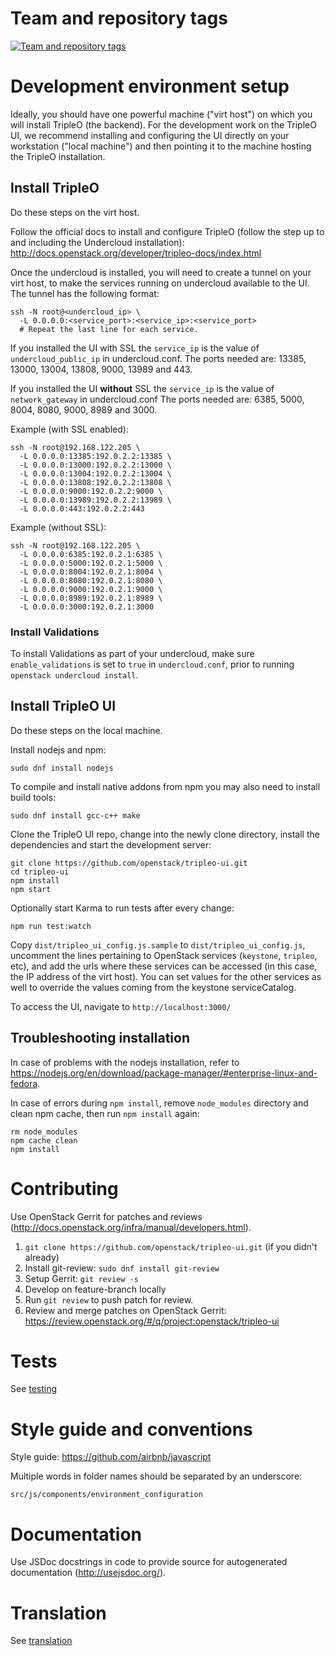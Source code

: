 Team and repository tags
========================

[![Team and repository tags](http://governance.openstack.org/badges/tripleo-ui.svg)](http://governance.openstack.org/reference/tags/index.html)

<!-- Change things from this point on -->

# Development environment setup

Ideally, you should have one powerful machine ("virt host") on which you will install TripleO (the backend). For the development work on the TripleO UI, we recommend installing and configuring the UI directly on your workstation ("local machine") and then pointing it to the machine hosting the TripleO installation.

## Install TripleO

Do these steps on the virt host.

Follow the official docs to install and configure TripleO (follow the step up to and including the Undercloud installation):
http://docs.openstack.org/developer/tripleo-docs/index.html

Once the undercloud is installed, you will need to create a tunnel on your virt host, to make the services running on undercloud available to the UI. The tunnel has the following format:

```
ssh -N root@<undercloud_ip> \
  -L 0.0.0.0:<service_port>:<service_ip>:<service_port>
  # Repeat the last line for each service.
```

If you installed the UI with SSL the `service_ip` is the value of `undercloud_public_ip` in undercloud.conf.
The ports needed are: 13385, 13000, 13004, 13808, 9000, 13989 and 443.

If you installed the UI **without** SSL the `service_ip` is the value of `network_gateway` in undercloud.conf
The ports needed are: 6385, 5000, 8004, 8080, 9000, 8989 and 3000.

Example (with SSL enabled):

```
ssh -N root@192.168.122.205 \
  -L 0.0.0.0:13385:192.0.2.2:13385 \
  -L 0.0.0.0:13000:192.0.2.2:13000 \
  -L 0.0.0.0:13004:192.0.2.2:13004 \
  -L 0.0.0.0:13808:192.0.2.2:13808 \
  -L 0.0.0.0:9000:192.0.2.2:9000 \
  -L 0.0.0.0:13989:192.0.2.2:13989 \
  -L 0.0.0.0:443:192.0.2.2:443
```

Example (without SSL):

```
ssh -N root@192.168.122.205 \
  -L 0.0.0.0:6385:192.0.2.1:6385 \
  -L 0.0.0.0:5000:192.0.2.1:5000 \
  -L 0.0.0.0:8004:192.0.2.1:8004 \
  -L 0.0.0.0:8080:192.0.2.1:8080 \
  -L 0.0.0.0:9000:192.0.2.1:9000 \
  -L 0.0.0.0:8989:192.0.2.1:8989 \
  -L 0.0.0.0:3000:192.0.2.1:3000
```

### Install Validations

To install Validations as part of your undercloud, make sure `enable_validations` is set to `true` in `undercloud.conf`, prior to running `openstack undercloud install`.

## Install TripleO UI

Do these steps on the local machine.

Install nodejs and npm:
```
sudo dnf install nodejs
```

To compile and install native addons from npm you may also need to install build tools:
```
sudo dnf install gcc-c++ make
```

Clone the TripleO UI repo, change into the newly clone directory, install the dependencies and start the development server: 
```
git clone https://github.com/openstack/tripleo-ui.git
cd tripleo-ui
npm install
npm start
```

Optionally start Karma to run tests after every change:
```
npm run test:watch
```

Copy `dist/tripleo_ui_config.js.sample` to `dist/tripleo_ui_config.js`, uncomment the lines pertaining to OpenStack services (`keystone`, `tripleo`, etc), and add the urls where these services can be accessed (in this case, the IP address of the virt host). You can set values for the other services as well to override the values coming from the keystone serviceCatalog.

To access the UI, navigate to `http://localhost:3000/`

## Troubleshooting installation

In case of problems with the nodejs installation, refer to https://nodejs.org/en/download/package-manager/#enterprise-linux-and-fedora.

In case of errors during `npm install`, remove `node_modules` directory and clean npm cache, then run `npm install` again:
```
rm node_modules
npm cache clean
npm install
```


# Contributing

Use OpenStack Gerrit for patches and reviews (http://docs.openstack.org/infra/manual/developers.html).

1. `git clone https://github.com/openstack/tripleo-ui.git` (if you didn't already)
2. Install git-review: `sudo dnf install git-review`
3. Setup Gerrit: `git review -s`
4. Develop on feature-branch locally
5. Run `git review` to push patch for review.
6. Review and merge patches on OpenStack Gerrit: https://review.openstack.org/#/q/project:openstack/tripleo-ui


# Tests

See [testing](docs/testing.md)

# Style guide and conventions

Style guide: https://github.com/airbnb/javascript

Multiple words in folder names should be separated by an underscore:

```
src/js/components/environment_configuration
```


# Documentation

Use JSDoc docstrings in code to provide source for autogenerated documentation (http://usejsdoc.org/).


# Translation

See [translation](docs/translation.md)
